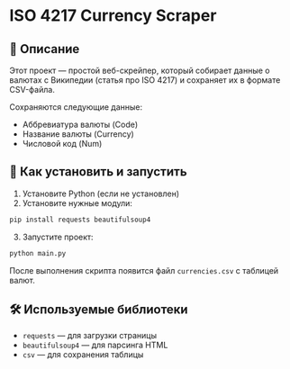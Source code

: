 # ISO 4217 Currency Scraper

## 📌 Описание

Этот проект — простой веб-скрейпер, который собирает данные о валютах с Википедии (статья про ISO 4217) и сохраняет их в формате CSV-файла.

Сохраняются следующие данные:
- Аббревиатура валюты (Code)
- Название валюты (Currency)
- Числовой код (Num)

## 🚀 Как установить и запустить

1. Установите Python (если не установлен)
2. Установите нужные модули:

```bash
pip install requests beautifulsoup4
```

3. Запустите проект:

```bash
python main.py
```

После выполнения скрипта появится файл `currencies.csv` с таблицей валют.

## 🛠 Используемые библиотеки

- `requests` — для загрузки страницы
- `beautifulsoup4` — для парсинга HTML
- `csv` — для сохранения таблицы
